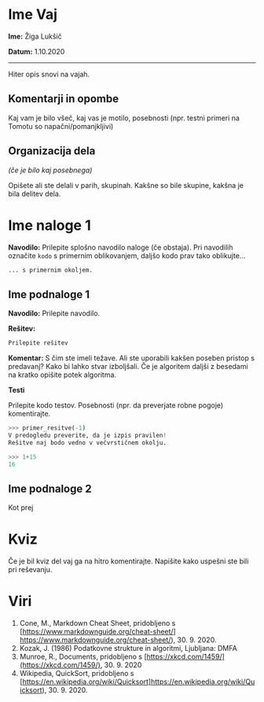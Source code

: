 # Ime Vaj

**Ime:** Žiga Lukšič

**Datum:** 1.10.2020

---

Hiter opis snovi na vajah.


## Komentarji in opombe

Kaj vam je bilo všeč, kaj vas je motilo, posebnosti (npr. testni primeri na Tomotu so napačni/pomanjkljivi)


## Organizacija dela

*(če je bilo kaj posebnega)*

Opišete ali ste delali v parih, skupinah. Kakšne so bile skupine, kakšna je bila delitev dela.


# Ime naloge 1

**Navodilo:** Prilepite splošno navodilo naloge (če obstaja). Pri navodilih označite `kodo` s primernim oblikovanjem, daljšo kodo prav tako oblikujte...
```python
... s primernim okoljem.
```


## Ime podnaloge 1
**Navodilo:** Prilepite navodilo.

**Rešitev:**
```python
Prilepite rešitev
```

**Komentar:**
S čim ste imeli težave. Ali ste uporabili kakšen poseben pristop s predavanj? Kako bi lahko stvar izboljšali. Če je algoritem daljši z besedami na kratko opišite potek algoritma.

**Testi**

Prilepite kodo testov. Posebnosti (npr. da preverjate robne pogoje) komentirajte.

```python
>>> primer_resitve(-1)
V predogledu preverite, da je izpis pravilen!
Rešitve naj bodo vedno v večvrstičnem okolju.
```

```python
>>> 1+15
16
```


## Ime podnaloge 2

Kot prej


# Kviz

Če je bil kviz del vaj ga na hitro komentirajte. Napišite kako uspešni ste bili pri reševanju.


# Viri

1. Cone, M., Markdown Cheat Sheet, pridobljeno s [https://www.markdownguide.org/cheat-sheet/] https://www.markdownguide.org/cheat-sheet/), 30. 9. 2020.
2. Kozak, J. (1986) Podatkovne strukture in algoritmi, Ljubljana: DMFA
3. Munroe, R., Documents, pridobljeno s [https://xkcd.com/1459/](https://xkcd.com/1459/), 30. 9. 2020
4. Wikipedia, QuickSort, pridobljeno s [https://en.wikipedia.org/wiki/Quicksort]https://en.wikipedia.org/wiki/Quicksort), 30. 9. 2020.
